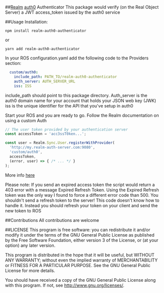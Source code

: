 ##[Realm](https://realm.io/docs/realm-object-server/) [auth0](https://auth0.com/) Authenticator
This package would verify (on the Real Object Server) a JWT access_token issued by the auth0 service

##Usage
Installation:
```
npm install realm-auth0-authenticator
```
or

```
yarn add realm-auth0-authenticator
```

In your ROS configuration.yaml add the following code to the Providers section:

```yaml
  custom/auth0:
    include_path: PATH_TO/realm-auth0-authenticator
    auth_server: AUTH_SERVER_URL
    iss: ISS
```

include_path should point to this package directory.
Auth_server is the auth0 domain name for your account that holds your JSON web key (JWK)
iss is the unique identifier for the API that you've setup in auth0


Start your ROS and you are ready to go. Follow the Realm documentation on using a custom Auth 

```js
// The user token provided by your authentication server
const accessToken = 'acc3ssT0ken...';

const user = Realm.Sync.User.registerWithProvider(
  'http://my.realm-auth-server.com:9080',
  'custom/auth0',
  accessToken,
  (error, user) => { /* ... */ }
);
```

More info [here](https://realm.io/docs/javascript/latest/#sync)

Please note:
If you send an expired access token the script would return a 403 error
with a message Expired Refresh Token. Using the Expired Refresh token was the only way
I found to force a different error code than 500. You shouldn't send a refresh token to the server! 
This code doesn't know how to handle it. Instead you should refresh your token on your client and send the new token
to ROS

##Contributions
All contributions are welcome

##LICENSE
This program is free software: you can redistribute it and/or modify
it under the terms of the GNU General Public License as published by
the Free Software Foundation, either version 3 of the License, or
(at your option) any later version.

This program is distributed in the hope that it will be useful,
but WITHOUT ANY WARRANTY; without even the implied warranty of
MERCHANTABILITY or FITNESS FOR A PARTICULAR PURPOSE.  See the
GNU General Public License for more details.

You should have received a copy of the GNU General Public License
along with this program.  If not, see <http://www.gnu.org/licenses/>.
